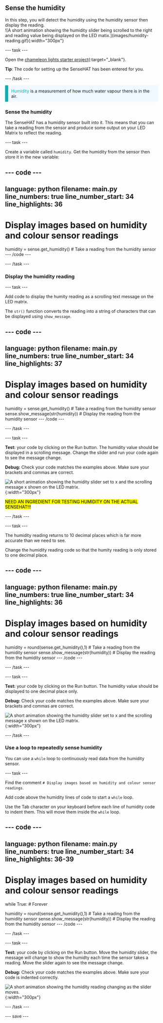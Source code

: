 ## Sense the humidity

<div style="display: flex; flex-wrap: wrap">
<div style="flex-basis: 200px; flex-grow: 1; margin-right: 15px;">
In this step, you will detect the humidity using the humidity sensor then display the reading. 
</div>
<div>
![A short animation showing the humidity slider being scrolled to the right and reading value being displayed on the LED matix.](images/humidity-reading.gif){:width="300px"}
</div>
</div>

--- task ---

Open the [chameleon lights starter project](https://trinket.io/html/388a90e4b6){:target="_blank"}.

**Tip**: The code for setting up the SenseHAT has been entered for you.

--- /task ---

<p style="border-left: solid; border-width:10px; border-color: #0faeb0; background-color: aliceblue; padding: 10px;">
<span style="color: #0faeb0">Humidity</span> is a measurement of how much water vapour there is in the air. 
</p>

### Sense the humidity

The SenseHAT has a humidity sensor built into it. This means that you can take a reading from the sensor and produce some output on your LED Matrix to reflect the reading. 

--- task ---

Create a variable called `humidity`. Get the humidity from the sensor then store it in the new variable: 

--- code ---
---
language: python
filename: main.py
line_numbers: true
line_number_start: 34
line_highlights: 36
---
# Display images based on humidity and colour sensor readings

humidity = sense.get_humidity() # Take a reading from the humidity sensor
--- /code ---

--- /task ---

### Display the humidity reading

--- task ---

Add code to display the humity reading as a scrolling text message on the LED matrix. 

The `str()` function converts the reading into a string of characters that can be displayed using `show_message`.

--- code ---
---
language: python
filename: main.py
line_numbers: true
line_number_start: 34
line_highlights: 37
---
# Display images based on humidity and colour sensor readings

humidity = sense.get_humidity() # Take a reading from the humidity sensor
sense.show_message(str(humidity)) # Display the reading from the humidity sensor
--- /code ---

--- /task ---

--- task ---

**Test:** your code by clicking on the Run button. The humidity value should be displayed in a scrolling message. Change the slider and run your code again to see the message change. 

**Debug:** Check your code matches the examples above. Make sure your brackets and commas are correct. 

![A short animation showing the humidity slider set to x and the scrolling message x shown on the LED matrix.](images/humidity-display.gif){:width="300px"}

<mark>NEED AN INGREDIENT FOR TESTING HUMIDITY ON THE ACTUAL SENSEHAT!!!</mark>

--- /task ---

--- task ---

The humidity reading returns to 10 decimal places which is far more accurate than we need to see.

Change the humidity reading code so that the humity reading is only stored to one decimal place. 

--- code ---
---
language: python
filename: main.py
line_numbers: true
line_number_start: 34
line_highlights: 36
---
# Display images based on humidity and colour sensor readings

humidity = round(sense.get_humidity(),1) # Take a reading from the humidity sensor
sense.show_message(str(humidity)) # Display the reading from the humidity sensor
--- /code ---

--- /task ---

--- task ---

**Test:** your code by clicking on the Run button. The humidity value should be displayed to one decimal place only. 

**Debug:** Check your code matches the examples above. Make sure your brackets and commas are correct. 

![A short animation showing the humidity slider set to x and the scrolling message x shown on the LED matrix.](images/humidity-one-decimal.gif){:width="300px"}

--- /task ---

### Use a loop to repeatedly sense humidity

You can use a `while` loop to continuously read data from the humidity sensor. 

--- task ---

Find the comment `# Display images based on humidity and colour sensor readings`.

Add code above the humidity lines of code to start a `while` loop. 

Use the Tab character on your keyboard before each line of humidity code to indent them. This will move them inside the `while` loop. 

--- code ---
---
language: python
filename: main.py
line_numbers: true
line_number_start: 34
line_highlights: 36-39
---
# Display images based on humidity and colour sensor readings

while True: # Forever

  humidity = round(sense.get_humidity(),1) # Take a reading from the humidity sensor
  sense.show_message(str(humidity)) # Display the reading from the humidity sensor
--- /code ---

--- /task ---

--- task ---

**Test:** your code by clicking on the Run button. Move the humidity slider, the message will change to show the humidty each time the sensor takes a reading. Move the slider again to see the message change. 

**Debug:** Check your code matches the examples above. Make sure your code is indented correctly. 

![A short animation showing the humidity reading changing as the slider moves.](images/humidity-loop.gif){:width="300px"}

--- /task ---

--- save ---